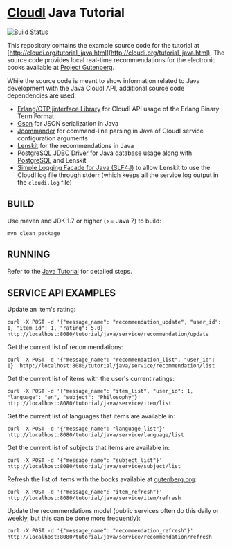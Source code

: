[CloudI](http://cloudi.org) Java Tutorial
=========================================

[![Build Status](https://travis-ci.org/CloudI/cloudi_tutorial_java.png)](https://travis-ci.org/CloudI/cloudi_tutorial_java)

This repository contains the example source code for the tutorial at
[http://cloudi.org/tutorial_java.html](http://cloudi.org/tutorial_java.html).  The source code provides local real-time recommendations for
the electronic books available at
[Project Gutenberg](http://www.gutenberg.org/).

While the source code is meant to show information related to Java development
with the Java CloudI API, additional source code dependencies are used:

* [Erlang/OTP jinterface Library](http://erlang.org/doc/apps/jinterface/jinterface_users_guide.html) for CloudI API usage of the Erlang Binary Term Format
* [Gson](https://github.com/google/gson) for JSON serialization in Java
* [Jcommander](http://jcommander.org/) for command-line parsing in Java of CloudI service configuration arguments
* [Lenskit](http://lenskit.org/) for the recommendations in Java
* [PostgreSQL JDBC Driver](http://search.maven.org/#artifactdetails|org.postgresql|postgresql|9.3-1104-jdbc4|jar) for Java database usage along with [PostgreSQL](https://www.postgresql.org/) and Lenskit
* [Simple Logging Facade for Java (SLF4J)](http://www.slf4j.org/) to allow Lenskit to use the CloudI log file through stderr (which keeps all the service log output in the `cloudi.log` file)

BUILD
-----

Use maven and JDK 1.7 or higher (>= Java 7) to build:

    mvn clean package

RUNNING
-------

Refer to the [Java Tutorial](http://cloudi.org/tutorial_java.html#how_do_book_recommendations_occur) for detailed steps.

SERVICE API EXAMPLES
--------------------

Update an item's rating:

    curl -X POST -d '{"message_name": "recommendation_update", "user_id": 1, "item_id": 1, "rating": 5.0}' http://localhost:8080/tutorial/java/service/recommendation/update

Get the current list of recommendations:

    curl -X POST -d '{"message_name": "recommendation_list", "user_id": 1}' http://localhost:8080/tutorial/java/service/recommendation/list

Get the current list of items with the user's current ratings:

    curl -X POST -d '{"message_name": "item_list", "user_id": 1, "language": "en", "subject": "Philosophy"}' http://localhost:8080/tutorial/java/service/item/list

Get the current list of languages that items are available in:

    curl -X POST -d '{"message_name": "language_list"}' http://localhost:8080/tutorial/java/service/language/list

Get the current list of subjects that items are available in:

    curl -X POST -d '{"message_name": "subject_list"}' http://localhost:8080/tutorial/java/service/subject/list

Refresh the list of items with the books available at [gutenberg.org](http://www.gutenberg.org/):

    curl -X POST -d '{"message_name": "item_refresh"}' http://localhost:8080/tutorial/java/service/item/refresh

Update the recommendations model (public services often do this daily or weekly, but this can be done more frequently):

    curl -X POST -d '{"message_name": "recommendation_refresh"}' http://localhost:8080/tutorial/java/service/recommendation/refresh

